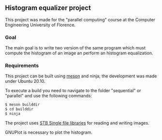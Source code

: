 ## Histogram equalizer project

This project was made for the "parallel computing" course at the Computer Engineering University of Florence.

### Goal

The main goal is to write two version of the same program which must compute the histogram of an image an perform an histogram equalization.

### Requirements

This project can be built using [meson](https://mesonbuild.com/) and ninja; the development was made under Ubuntu 20.10.

To execute a build you need to navigate to the folder "sequential" or "parallel" and use the following commands:

```bash
$ meson builddir
$ cd builddir
$ ninja
```

The project uses [STB Single file libraries](https://github.com/nothings/stb) for reading and writing images.

GNUPlot is necessary to plot the histogram.
